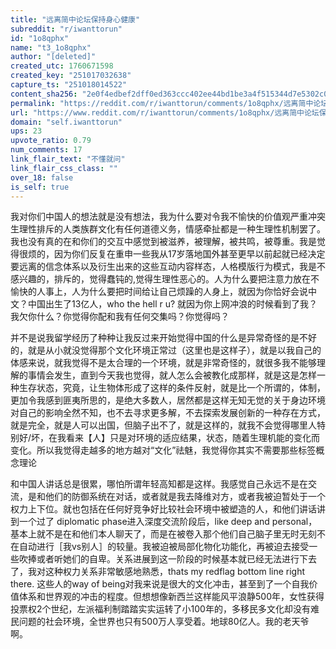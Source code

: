 ```yaml
---
title: "远离简中论坛保持身心健康"
subreddit: "r/iwanttorun"
id: "1o8qphx"
name: "t3_1o8qphx"
author: "[deleted]"
created_utc: 1760671598
created_key: "251017032638"
capture_ts: "251018014522"
content_sha256: "2e0f4edbef2dff0ed363ccc402ee44bd1be3a4f515344d7e5302c0fc2afefc13"
permalink: "https://reddit.com/r/iwanttorun/comments/1o8qphx/远离简中论坛保持身心健康/"
url: "https://www.reddit.com/r/iwanttorun/comments/1o8qphx/远离简中论坛保持身心健康/"
domain: "self.iwanttorun"
ups: 23
upvote_ratio: 0.79
num_comments: 17
link_flair_text: "不懂就问"
link_flair_css_class: ""
over_18: false
is_self: true
---
```


我对你们中国人的想法就是没有想法，我为什么要对令我不愉快的价值观严重冲突生理性排斥的人类族群文化有任何道德义务，情感牵扯都是一种生理性机制罢了。我也没有真的在和你们的交互中感觉到被滋养，被理解，被共鸣，被尊重。我是觉得很烦的，因为你们反复在重申一些我从17岁落地国外甚至更早以前起就已经决定要远离的信念体系以及衍生出来的这些互动内容样态，人格模版行为模式，我是不感兴趣的，排斥的，觉得蠢钝的,觉得生理性恶心的。人为什么要把注意力放在不愉快的人事上，人为什么要把时间给让自己烦躁的人身上，就因为你恰好会说中文？中国出生了13亿人，who
the hell r u?
就因为你上网冲浪的时候看到了我？我欠你什么？你觉得你配和我有任何交集吗？你觉得吗？

并不是说我留学经历了种种让我反过来开始觉得中国的什么是异常奇怪的是不好的，就是从小就没觉得那个文化环境正常过（这里也是这样子），就是以我自己的体感来说，就我觉得不是太合理的一个环境，就是非常奇怪的，就很多我不能够理解的事情会发生，直到今天我也觉得，就人怎么会被教化成那样，就是这是怎样一种生存状态，究竟，让生物体形成了这样的条件反射，就是比一个所谓的，体制，更加令我感到匪夷所思的，是绝大多数人，居然都是这样无知无觉的关于身边环境对自己的影响全然不知，也不去寻求更多解，不去探索发展创新的一种存在方式，就是完全，就是人可以出国，但脑子出不了，就是这样的，就我不会觉得哪里人特别好/坏，在我看来【人】只是对环境的适应结果，状态，随着生理机能的变化而变化。所以我觉得走越多的地方越对“文化”祛魅，我觉得你其实不需要那些标签概念理论

和中国人讲话总是很累，哪怕所谓年轻高知都是这样。我感觉自己永远不是在交流，是和他们的防御系统在对话，或者就是我去降维对方，或者我被迫暂处于一个权力上下位。就也包括在任何好竞争好比较社会环境中被塑造的人，和他们讲话讲到一个过了
diplomatic phase进入深度交流阶段后，like deep and
personal，基本上就不是在和他们本人聊天了，而是在被卷入那个他们自己脑子里无时无刻不在自动进行［我vs别人］的较量。我被迫被局部化物化功能化，再被迫去接受一些吹捧或者听她们的自卑。关系进展到这一阶段的时候基本就已经无法进行下去了，我对这种权力关系非常敏感地熟悉，thats
my redflag bottom line right there. 这些人的way of
being对我来说是很大的文化冲击，甚至到了一个自我价值体系和世界观的冲击的程度。但想想像新西兰这样能风平浪静500年，女性获得投票权2个世纪，左派福利制踏踏实实运转了小100年的，多移民多文化却没有难民问题的社会环境，全世界也只有500万人享受着。地球80亿人。我的老天爷啊。
